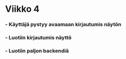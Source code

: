 # Viikko 4
### - Käyttäjä pystyy avaamaan kirjautumis näytön
### - Luotiin kirjautumis näyttö
### - Luotiin paljon backendiä
